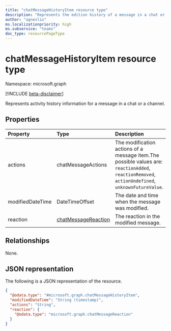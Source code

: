 ```yaml
---
title: "chatMessageHistoryItem resource type"
description: "Represents the edition history of a message in a chat or a channel."
author: "agnesliu"
ms.localizationpriority: high
ms.subservice: "teams"
doc_type: resourcePageType
---
```


# chatMessageHistoryItem resource type

Namespace: microsoft.graph

[!INCLUDE [beta-disclaimer](../../includes/beta-disclaimer.md)]

Represents activity history information for a message in a chat or a channel.

## Properties
|Property|Type|Description|
|:---|:---|:---|
|actions|chatMessageActions |The modification actions of a message item.The possible values are: `reactionAdded`, `reactionRemoved`, `actionUndefined`, `unknownFutureValue`. |
|modifiedDateTime|DateTimeOffset |The date and time when the message was modified. |
|reaction|[chatMessageReaction](../resources/chatmessagereaction.md) |The reaction in the modified message. |

## Relationships
None.

## JSON representation
The following is a JSON representation of the resource.
<!-- {
  "blockType": "resource",
  "@odata.type": "microsoft.graph.chatMessageHistoryItem"
}
-->
``` json
{
  "@odata.type": "#microsoft.graph.chatMessageHistoryItem",
  "modifiedDateTime": "String (timestamp)",
  "actions": "String",
  "reaction": {
    "@odata.type": "microsoft.graph.chatMessageReaction"
  }
}
```

